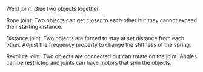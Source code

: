 Weld joint:  Glue two objects together.

Rope joint: Two objects can get closer to each other but they cannot exceed their starting distance.

Distance joint:  Two objects are forced to stay at set distance from each other.  Adjust the frequency property to change the stiffness of the spring.

Revolute joint:  Two objects are connected but can rotate on the joint.  Angles can be restricted and joints can have motors that spin the objects.